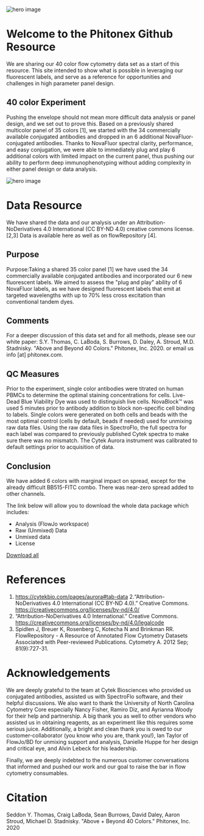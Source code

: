 ![hero image](https://phitonex.github.io/assets/Above%20%2B%20Beyond%20Hero%20Image_v2-01.jpg)

# Welcome to the Phitonex Github Resource

We are sharing our 40 color flow cytometry data set as a start of this resource.  This site intended to show what is possible in leveraging our fluorescent labels, and serve as a reference for opportunities and challenges in high parameter panel design.  


## 40 color Experiment 

Pushing the envelope should not mean more difficult data analysis or panel design, and we set out to prove this.  Based on a previously shared multicolor panel of 35 colors [1], we started with the 34 commercially available conjugated antibodies and dropped in an 6 additional NovaFluor-conjugated antibodies.  Thanks to NovaFluor spectral clarity, performance, and easy conjugation, we were able to immediately plug and play 6 additional colors with limited impact on the current panel, thus pushing our ability to perform deep immunophenotyping without adding complexity in either panel design or data analysis.  

![hero image](https://phitonex.github.io/assets/panel.png)

# Data Resource

We have shared the data and our analysis under an Attribution-NoDerivatives 4.0 International (CC BY-ND 4.0) creative commons license. [2,3] Data is available here as well as on flowRepository [4]. 

## Purpose
Purpose:Taking a shared 35 color panel [1] we have used the 34 commercially available conjugated antibodies and incorporated our 6 new fluorescent labels. We aimed to assess the "plug and play" ability of 6 NovaFluor labels, as we have designed fluorescent labels that emit at targeted wavelengths with up to 70% less cross excitation than conventional tandem dyes.

## Comments
For a deeper discussion of this data set and for all methods, please see our white paper: S.Y. Thomas, C. LaBoda, S. Burrows, D. Daley, A. Stroud, M.D. Stadnisky. "Above and Beyond 40 Colors." Phitonex, Inc. 2020. or email us info [at] phitonex.com. 

## QC Measures
Prior to the experiment, single color antibodies were titrated on human PBMCs to determine the optimal staining concentrations for cells. Live-Dead Blue Viability Dye was used to distinguish live cells. NovaBlock™ was used 5 minutes prior to antibody addition to block non-specific cell binding to labels. Single colors were generated on both cells and beads with the most optimal control (cells by default, beads if needed) used for unmixing raw data files. Using the raw data files in SpectroFlo, the full spectra for each label was compared to previously published Cytek spectra to make sure there was no mismatch. The Cytek Aurora instrument was calibrated to default settings prior to acquisition of data.

## Conclusion
We have added 6 colors with marginal impact on spread, except for the already difficult BB515-FITC combo. There was near-zero spread added to other channels.

The link below will allow you to download the whole data package which includes:

- Analysis (FlowJo workspace)
- Raw (Unmixed) Data
- Unmixed data
- License 

<a href="https://github.com/Phitonex/above-and-beyond-40/archive/master.zip">Download all</a>

# References
1. https://cytekbio.com/pages/aurora#tab-data
2.“Attribution-NoDerivatives 4.0 International (CC BY-ND 4.0).” Creative Commons. https://creativecommons.org/licenses/by-nd/4.0/ 
3. “Attribution-NoDerivatives 4.0 International.” Creative Commons. https://creativecommons.org/licenses/by-nd/4.0/legalcode 
4. Spidlen J, Breuer K, Rosenberg C, Kotecha N and Brinkman RR. FlowRepository - A Resource of Annotated Flow Cytometry Datasets Associated with Peer-reviewed Publications. Cytometry A. 2012 Sep; 81(9):727-31.


# Acknowledgements
We are deeply grateful to the team at Cytek Biosciences who provided us conjugated antibodies, assisted us with SpectroFlo software, and their helpful discussions.  We also want to thank the University of North Carolina Cytometry Core especially Nancy Fisher, Ramiro Diz, and Ayrianna Woody for their help and partnership.  A big thank you as well to other vendors who assisted us in obtaining reagents, as an experiment like this requires some serious juice.  Additionally, a bright and clean thank you is owed to our customer-collaborator (you know who you are, thank you!), Ian Taylor of FlowJo/BD for unmixing support and analysis, Danielle Huppe for her design and critical eye, and Alvin Lebeck for his leadership.  

Finally, we are deeply indebted to the numerous customer conversations that informed and pushed our work and our goal to raise the bar in flow cytometry consumables.  

# Citation
Seddon Y. Thomas, Craig LaBoda, Sean Burrows, David Daley, Aaron Stroud, Michael D. Stadnisky.  "Above + Beyond 40 Colors."  Phitonex, Inc. 2020 

